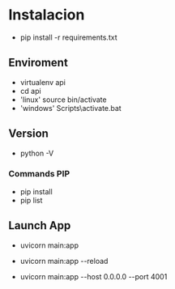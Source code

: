 # Instalacion

- pip install -r requirements.txt

## Enviroment

- virtualenv api
- cd api
- 'linux' source bin/activate
- 'windows' Scripts\activate.bat

## Version

- python -V

### Commands PIP

- pip install
- pip list

## Launch App

- uvicorn main:app
- uvicorn main:app --reload

- uvicorn main:app --host 0.0.0.0 --port 4001
